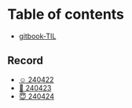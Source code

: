 # Table of contents

* [gitbook-TIL](README.md)

## Record

* [☺️ 240422](record/240422.md)
* [🫠 240423](record/240423.md)
* [😇 240424](record/240424.md)
